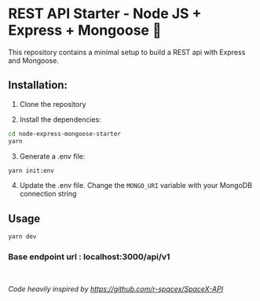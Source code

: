 # REST API Starter - Node JS + Express + Mongoose 🚀

This repository contains a minimal setup to build a REST api with Express and Mongoose.

## Installation:

1. Clone the repository

2. Install the dependencies:

```bash
cd node-express-mongoose-starter
yarn
```

3. Generate a .env file:

```bash
yarn init:env
```

4. Update the .env file. Change the `MONGO_URI` variable with your MongoDB connection string

## Usage

```bash
yarn dev
```

### Base endpoint url : localhost:3000/api/v1

<br>

_Code heavily inspired by https://github.com/r-spacex/SpaceX-API_
